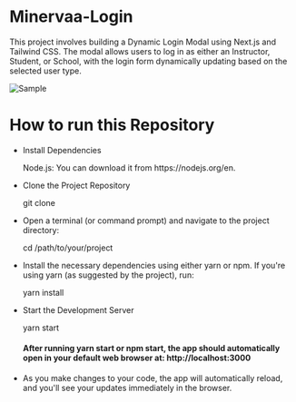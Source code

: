 # Minervaa-Login
This project involves building a Dynamic Login Modal using Next.js and Tailwind CSS. The modal allows users to log in as either an Instructor, Student, or School, with the login form dynamically updating based on the selected user type.

![Sample](https://github.com/user-attachments/assets/15ddef98-a103-457a-8635-6d2c7aab0c99)


<h1>How to run this Repository</h1>

<ul>

  <li>Install Dependencies</li>
    <p>Node.js: You can download it from https://nodejs.org/en.</p>
  <li> Clone the Project Repository</li>
    <p>git clone <repository-url></p>
  <li>Open a terminal (or command prompt) and navigate to the project directory:</li>
    <p>cd /path/to/your/project</p>
  <li>Install the necessary dependencies using either yarn or npm. If you're using yarn (as suggested by the project), run:</li>
    <p>yarn install</p>
  <li>Start the Development Server</li>
    <p>yarn start</p>
    <h4>After running yarn start or npm start, the app should automatically open in your default web browser at: http://localhost:3000</h4>
  <li>As you make changes to your code, the app will automatically reload, and you'll see your updates immediately in the browser.</li>
  
</ul>
